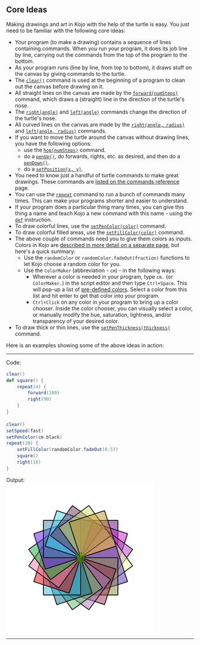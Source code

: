 ## Core Ideas

Making drawings and art in Kojo with the help of the turtle is easy. You just need to be familiar with the following core ideas:
* Your program (to make a drawing) contains a sequence of lines containing commands. When you run your program, it does its job line by line, carrying out the commands from the top of the program to the bottom.
* As your program runs (line by line, from top to bottom), it draws stuff on the canvas by giving commands to the turtle.
* The [`clear()`](../reference/turtle.html#clear) command is used at the beginning of a program to clean out the canvas before drawing on it.
* All straight lines on the canvas are made by the [`forward(numSteps)`](../reference/turtle.html#forward) command, which draws a (straight) line in the direction of the turtle's nose.
* The [`right(angle)`](../reference/turtle.html#right) and [`left(angle)`](../reference/turtle.html#left) commands change the direction of the turtle's nose.
* All curved lines on the canvas are made by the [`right(angle, radius)`](../reference/turtle.html#right) and [`left(angle, radius)`](../reference/turtle.html#left) commands.
* If you want to move the turtle around the canvas without drawing lines, you have the following options:
  * use the [`hop(numSteps)`](../reference/turtle.html#hop) command.
  * do a [`penUp()`](../reference/turtle.html#penup-and-pendown), do forwards, rights, etc. as desired, and then do a [`penDown()`](../reference/turtle.html#penup-and-pendown).
  * do a [`setPosition(x, y)`](../reference/turtle.html#setposition).
* You need to know just a handful of turtle commands to make great drawings. These commands are [listed on the commands reference](../reference/turtle.html) page.
* You can use the [`repeat`](../reference/turtle.html#repeat) command to run a bunch of commands many times. This can make your programs shorter and easier to understand.
* If your program does a particular thing many times, you can give this thing a name and teach Kojo a new command with this name - using the [`def`](../reference/turtle.html#def) instruction.
* To draw colorful lines, use the [`setPenColor(color)`](../reference/turtle.html#setpencolor) command.
* To draw colorful filled areas, use the [`setFillColor(color)`](../reference/turtle.html#setfillcolor) command.
* The above couple of commands need you to give them colors as inputs. Colors in Kojo are [described in more detail on a separate page](colors.html), but here's a quick summary:
  * Use the `randomColor` or `randomColor.fadeOut(fraction)` functions to let Kojo choose a random color for you.
  * Use the `ColorMaker` (abbreviation - `cm`) - in the following ways:
    * Wherever a color is needed in your program, type `cm.` (or `ColorMaker.`) in the script editor and then type `Ctrl+Space`. This will pop-up a list of [pre-defined colors](predefined-colors.html). Select a color from this list and hit enter to get that color into your program.
    * `Ctrl+Click` on any color in your program to bring up a color chooser. Inside the color chooser, you can visually select a color, or manually modify the hue, saturation, lightness, and/or transparency of your desired color.
* To draw thick or thin lines, use the [`setPenThickness(thickness)`](../reference/turtle.html#setpenthickness) command.

Here is an examples showing some of the above ideas in action:
* * *
Code:
```scala
clear()
def square() {
    repeat(4) {
        forward(100)
        right(90)
    }
}

clear()
setSpeed(fast)
setPenColor(cm.black)
repeat(20) {
    setFillColor(randomColor.fadeOut(0.5))
    square()
    right(18)
}
```
Output:  
![example1](example1.png)
* * *